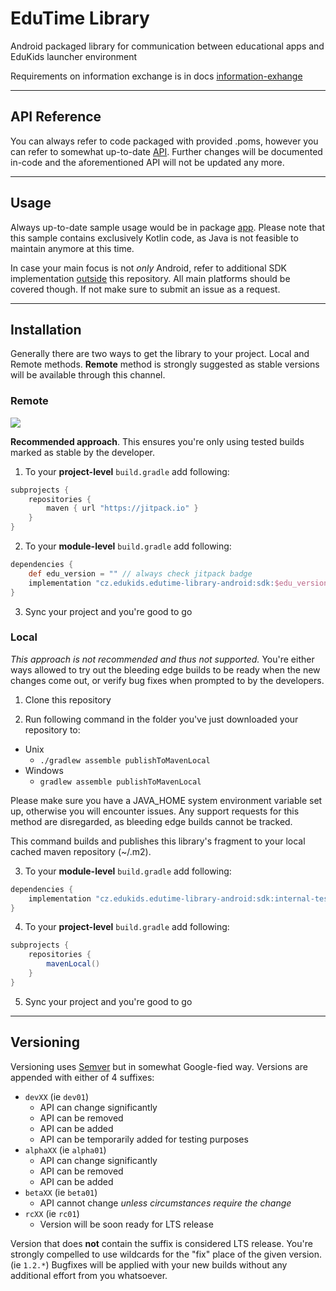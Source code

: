 # EduTime Library

Android packaged library for communication between educational apps and EduKids launcher environment

Requirements on information exchange is in docs [information-exhange](docs/information-exchange.md)

---

## API Reference

You can always refer to code packaged with provided .poms, however you can refer to somewhat up-to-date
[API](docs/sdk-api.md). Further changes will be documented in-code and the aforementioned API will
not be updated any more.

---

## Usage

Always up-to-date sample usage would be in package [app](app/). Please note that this sample
contains exclusively Kotlin code, as Java is not feasible to maintain anymore at this time.

In case your main focus is not _only_ Android, refer to additional SDK implementation
[outside](https://github.com/digicas/) this repository. All main platforms should be covered though.
If not make sure to submit an issue as a request.

---

## Installation

Generally there are two ways to get the library to your project. Local and Remote methods.
**Remote** method is strongly suggested as stable versions will be available through this channel.

### Remote

[![](https://jitpack.io/v/cz.edukids/edutime-library-android.svg)](https://jitpack.io/#cz.edukids/edutime-library-android)

**Recommended approach**. This ensures you're only using tested builds marked as stable by the
developer.

1) To your **project-level** `build.gradle` add following:

```groovy
subprojects {
    repositories {
        maven { url "https://jitpack.io" }
    }
}
```

2) To your **module-level** `build.gradle` add following:

```groovy
dependencies {
    def edu_version = "" // always check jitpack badge
    implementation "cz.edukids.edutime-library-android:sdk:$edu_version"
}
```

3) Sync your project and you're good to go

### Local

_This approach is not recommended and thus not supported._ You're either ways allowed to try out
the bleeding edge builds to be ready when the new changes come out, or verify bug fixes when
prompted to by the developers.

1) Clone this repository

2) Run following command in the folder you've just downloaded your repository to:

* Unix
    * `./gradlew assemble publishToMavenLocal`
* Windows
    * `gradlew assemble publishToMavenLocal`

Please make sure you have a JAVA_HOME system environment variable set up, otherwise you will
encounter issues. Any support requests for this method are disregarded, as bleeding edge builds
cannot be tracked.

This command builds and publishes this library's fragment to your local cached maven repository
(~/.m2).

3) To your **module-level** `build.gradle` add following:

```groovy
dependencies {
    implementation "cz.edukids.edutime-library-android:sdk:internal-test-only"
}
```

4) To your **project-level** `build.gradle` add following:

```groovy
subprojects {
    repositories {
        mavenLocal()
    }
}
```

5) Sync your project and you're good to go

---

## Versioning

Versioning uses [Semver](https://semver.org/) but in somewhat Google-fied way. Versions are
appended with either of 4 suffixes:

* `devXX` (ie `dev01`)
    * API can change significantly
    * API can be removed
    * API can be added
    * API can be temporarily added for testing purposes
* `alphaXX` (ie `alpha01`)
    * API can change significantly
    * API can be removed
    * API can be added
* `betaXX` (ie `beta01`)
    * API cannot change _unless circumstances require the change_
* `rcXX` (ie `rc01`)
    * Version will be soon ready for LTS release

Version that does **not** contain the suffix is considered LTS release. You're strongly compelled
to use wildcards for the "fix" place of the given version. (ie `1.2.*`) Bugfixes will be applied
with your new builds without any additional effort from you whatsoever.
